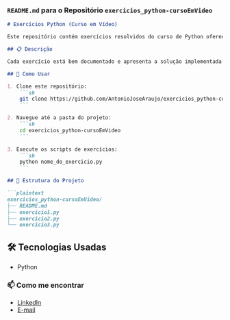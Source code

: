 
### `README.md` para o Repositório `exercicios_python-cursoEmVideo`

```markdown
# Exercícios Python (Curso em Vídeo)

Este repositório contém exercícios resolvidos do curso de Python oferecido pelo Gustavo Guanabara.

## 📋 Descrição

Cada exercício está bem documentado e apresenta a solução implementada durante o curso.

## 🚀 Como Usar

1. Clone este repositório:
    ```sh
    git clone https://github.com/AntonioJoseAraujo/exercicios_python-cursoEmVideo.git
    ```

2. Navegue até a pasta do projeto:
    ```sh
    cd exercicios_python-cursoEmVideo
    ```

3. Execute os scripts de exercícios:
    ```sh
    python nome_do_exercicio.py
    ```

## 📂 Estrutura do Projeto

```plaintext
exercicios_python-cursoEmVideo/
├── README.md
├── exercicio1.py
├── exercicio2.py
└── exercicio3.py
```
## 🛠 Tecnologias Usadas
- Python

### 📫 Como me encontrar

- [LinkedIn](https://www.linkedin.com/in/antonio-jose-de-araujo/)
- [E-mail](dev.antonioaraujo@gmail.com)
